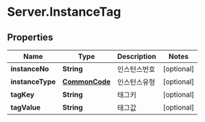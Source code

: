 # Server.InstanceTag

## Properties
Name | Type | Description | Notes
------------ | ------------- | ------------- | -------------
**instanceNo** | **String** | 인스턴스번호 | [optional] 
**instanceType** | [**CommonCode**](CommonCode.md) | 인스턴스유형 | [optional] 
**tagKey** | **String** | 태그키 | [optional] 
**tagValue** | **String** | 태그값 | [optional] 


